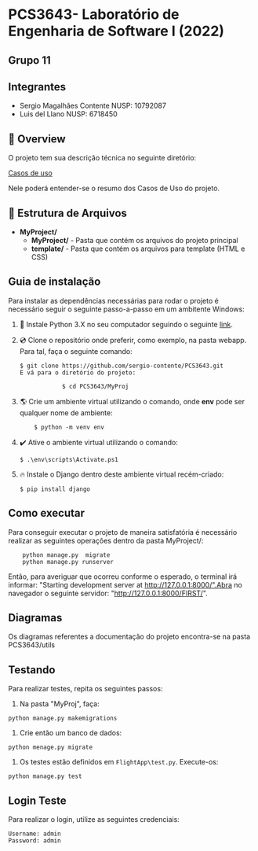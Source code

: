# PCS3643- Laboratório de Engenharia de Software I (2022)

## Grupo 11

## Integrantes

-   Sergio Magalhães Contente NUSP: 10792087
-   Luis del Llano NUSP: 6718450

## :tada: Overview

O projeto tem sua descrição técnica no seguinte diretório:

[Casos de uso](<utils/Aula%202%20-%20Especificação%20Caso%20de%20Uso.docx%20(4).pdf>)

Nele poderá entender-se o resumo dos Casos de Uso do projeto.

## :open_file_folder: Estrutura de Arquivos

-   **MyProject/**
    -   **MyProject/** - Pasta que contém os arquivos do projeto principal
    -   **template/** - Pasta que contém os arquivos para template (HTML e CSS)

## Guia de instalação

Para instalar as dependências necessárias para rodar o projeto é necessário seguir o seguinte passo-a-passo em um ambitente Windows:

1.  :snake: Instale Python 3.X no seu computador seguindo o seguinte [link](https://www.python.org/downloads/).
2.  :cd: Clone o repositório onde preferir, como exemplo, na pasta webapp. Para tal, faça o seguinte comando:

    ```
    $ git clone https://github.com/sergio-contente/PCS3643.git
    E vá para o diretório do projeto:

        		$ cd PCS3643/MyProj

    ```

3.  :earth_americas: Crie um ambiente virtual utilizando o comando, onde **env** pode ser qualquer nome de ambiente:

        	$ python -m venv env

4.  :heavy_check_mark: Ative o ambiente virtual utilizando o comando:

        $ .\env\scripts\Activate.ps1

5.  :fire: Instale o Django dentro deste ambiente virtual recém-criado:

        $ pip install django

## Como executar

Para conseguir executar o projeto de maneira satisfatória é necessário realizar as seguintes operações dentro da pasta MyProject/:

```
	python manage.py  migrate
	python manage.py runserver
```

Então, para averiguar que ocorreu conforme o esperado, o terminal irá informar: "Starting development server at http://127.0.0.1:8000/".Abra no navegador o seguinte servidor: "http://127.0.0.1:8000/FIRST/".

## Diagramas

Os diagramas referentes a documentação do projeto encontra-se na pasta PCS3643/utils

## Testando

Para realizar testes, repita os seguintes passos:

1. Na pasta "MyProj", faça:
```
python manage.py makemigrations
```

1. Crie então um banco de dados:
```
python menage.py migrate
```

1. Os testes estão definidos em `FlightApp\test.py`. Execute-os:
```
python manage.py test
```
## Login Teste

Para realizar o login, utilize as seguintes credenciais:
```
Username: admin
Password: admin
```
